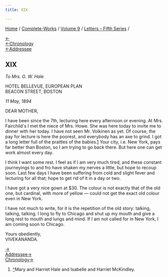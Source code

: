 ```yaml
---
title: XIX

---
```

<div>

[Home](../../../index.htm) / [Complete-Works](../../complete_works.htm)
/ [Volume 9](../volume_9_contents.htm) / [Letters – Fifth
Series](letters_fifth_series_contents.htm) /

[←](018_mother.htm)  
[←Chronology](018_mother.htm)  
[←Addressee](017_mother.htm)

## XIX

*To Mrs. G. W. Hale*

HOTEL BELLEVUE, EUROPEAN PLAN  
BEACON STREET, BOSTON

*11 May, 1894*

DEAR MOTHER,

I have been since the 7th, lecturing here every afternoon or evening. At
Mrs. Fairchild's I met the niece of Mrs. Howe. She was here today to
invite me to dinner with her today. I have not seen Mr. Volkinen as yet.
Of course, the pay for lecture is here the poorest, and everybody has an
axe to grind. I got a long letter full of the prattles of the
babies.[1](#fn1) Your city, i.e. New York, pays far better than Boston,
so I am trying to go back there. But here one can get work almost every
day.

I think I want some rest. I feel as if I am very much tired, and these
constant journeyings to and fro have shaken my nerves a little, but hope
to recoup soon. Last few days I have been suffering from cold and slight
fever and lecturing for all that; hope to get rid of it in a day or two.

I have got a very nice gown at $30. The colour is not exactly that of
the old one, but cardinal, with more of yellow — could not get the exact
old colour even in New York.

I have not much to write, for it is the repetition of the old story:
talking, talking, talking. I long to fly to Chicago and shut up my mouth
and give a long rest to mouth and lungs and mind. If I am not called for
in New York, I am coming soon to Chicago.

Yours obediently,  
VIVEKANANDA.

[→](020_mother.htm)  
[Addressee→](020_mother.htm)  
[Chronology→](020_mother.htm)

</div>

1.  [^](#fn1_1)Mary and Harriet Hale and Isabelle and Harriet McKindley.
